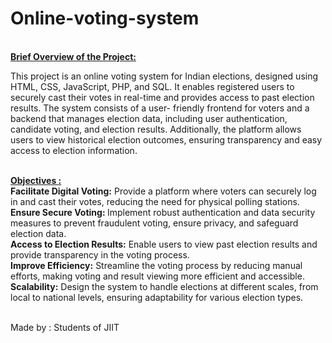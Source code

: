 # Online-voting-system
<br>
<b> <u>Brief Overview of the Project: </u></b>
<br>
<p> This project is an online voting system for Indian elections, designed using HTML,
CSS, JavaScript, PHP, and SQL. It enables registered users to securely cast their votes
in real-time and provides access to past election results. The system consists of a user-
friendly frontend for voters and a backend that manages election data, including user
authentication, candidate voting, and election results. Additionally, the platform
allows users to view historical election outcomes, ensuring transparency and easy
access to election information. </p>

<br>
<b><u>Objectives :</u></b><br>
<b>Facilitate Digital Voting:</b> Provide a platform where voters can securely log in and cast
their votes, reducing the need for physical polling stations.<br>
<b>Ensure Secure Voting: </b>Implement robust authentication and data security measures to
prevent fraudulent voting, ensure privacy, and safeguard election data.<br>
<b>Access to Election Results:</b> Enable users to view past election results and provide
transparency in the voting process.<br>
<b>Improve Efficiency:</b> Streamline the voting process by reducing manual efforts, making
voting and result viewing more efficient and accessible.<br>
<b>Scalability:</b> Design the system to handle elections at different scales, from local to national
levels, ensuring adaptability for various election types.<br><br>

Made by : Students of JIIT
